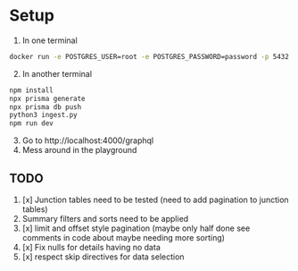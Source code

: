 # Setup

1. In one terminal

```sh
docker run -e POSTGRES_USER=root -e POSTGRES_PASSWORD=password -p 5432:5432 postgres
```

2. In another terminal
```sh
npm install
npx prisma generate
npx prisma db push
python3 ingest.py
npm run dev
```

3. Go to http://localhost:4000/graphql
4. Mess around in the playground

## TODO

1. [x] Junction tables need to be tested (need to add pagination to junction tables)
2. Summary filters and sorts need to be applied
3. [x] limit and offset style pagination (maybe only half done see comments in code about maybe needing more sorting)
4. [x] Fix nulls for details having no data
5. [x] respect skip directives for data selection

